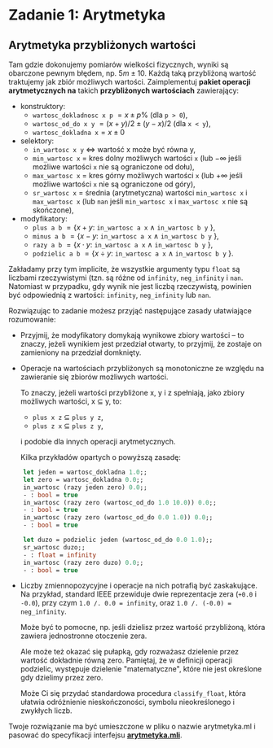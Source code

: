 # Zadanie 1: Arytmetyka

## Arytmetyka przybliżonych wartości

Tam gdzie dokonujemy pomiarów wielkości fizycznych, wyniki są obarczone pewnym błędem, np. $5m \pm 10%$. Każdą taką przybliżoną wartość traktujemy jak zbiór możliwych wartości. Zaimplementuj **pakiet operacji arytmetycznych na** takich **przybliżonych wartościach** zawierający:

- konstruktory:
    - `wartosc_dokladnosc x p` $= x \pm p\%$ (dla `p > 0`),
    - `wartosc_od_do x y` $= (x+y)/2 \pm (y-x)/2$ (dla `x < y`),
    - `wartosc_dokladna x`$= x \pm 0$
- selektory:
    - `in_wartosc x y` $\Leftrightarrow$ wartość x może być równa y,
    - `min_wartosc x` = kres dolny możliwych wartości `x` (lub $-\infty$ jeśli możliwe wartości `x` nie są ograniczone od dołu),
    - `max_wartosc x` = kres górny możliwych wartości `x` (lub $+\infty$ jeśli możliwe wartości `x` nie są ograniczone od góry),
    - `sr_wartosc x` = średnia (arytmetyczna) wartości `min_wartosc x` i `max_wartosc x` (lub `nan` jeśli `min_wartosc x` i `max_wartosc x` nie są skończone),
- modyfikatory:
    - `plus a b` $= \{ x + y :$ `in_wartosc a x` $\wedge$ `in_wartosc b y` $\}$,
    - `minus a b` $= \{ x - y :$ `in_wartosc a x` $\wedge$ `in_wartosc b y` $\}$,
    - `razy a b` $= \{ x \cdot y :$ `in_wartosc a x` $\wedge$ `in_wartosc b y` $\}$,
    - `podzielic a b` $= \{x \div y$:  `in_wartosc a x` $\wedge$ `in_wartosc b y` $\}$.

Zakładamy przy tym implicite, że wszystkie argumenty typu `float` są liczbami rzeczywistymi (tzn. są różne od `infinity`, `neg_infinity` i `nan`.
Natomiast w przypadku, gdy wynik nie jest liczbą rzeczywistą, powinien być odpowiednią z wartości: `infinity`, `neg_infinity` lub `nan`.

Rozwiązując to zadanie możesz przyjąć następujące zasady ułatwiające rozumowanie:

- Przyjmij, że modyfikatory domykają wynikowe zbiory wartości – to znaczy, jeżeli wynikiem jest przedział otwarty, to przyjmij, że zostaje on zamieniony na przedział domknięty. 
- Operacje na wartościach przybliżonych są monotoniczne ze względu na zawieranie się zbiorów możliwych wartości.

    To znaczy, jeżeli wartości przybliżone x, y i z spełniają, jako zbiory możliwych wartości, x ⊆ y, to:
    - `plus x z` $\subseteq$ `plus y z`,
    - `plus z x` $\subseteq$ `plus z y`,

    i podobie dla innych operacji arytmetycznych.

    Kilka przykładów opartych o powyższą zasadę:
```ocaml
    let jeden = wartosc_dokladna 1.0;;
    let zero = wartosc_dokladna 0.0;;
    in_wartosc (razy jeden zero) 0.0;;
    - : bool = true
    in_wartosc (razy zero (wartosc_od_do 1.0 10.0)) 0.0;;
    - : bool = true
    in_wartosc (razy zero (wartosc_od_do 0.0 1.0)) 0.0;;
    - : bool = true
```
```ocaml
    let duzo = podzielic jeden (wartosc_od_do 0.0 1.0);;
    sr_wartosc duzo;;
    - : float = infinity
    in_wartosc (razy zero duzo) 0.0;;
    - : bool = true
```
- Liczby zmiennopozycyjne i operacje na nich potrafią być zaskakujące. Na przykład, standard IEEE przewiduje dwie reprezentacje zera (`+0.0` i `-0.0`), przy czym `1.0 /. 0.0 = infinity`, oraz `1.0 /. (-0.0) = neg_infinity`. 

    Może być to pomocne, np. jeśli dzielisz przez wartość przybliżoną, która zawiera jednostronne otoczenie zera.

    Ale może też okazać się pułapką, gdy rozważasz dzielenie przez wartość dokładnie równą zero.
    Pamiętaj, że w definicji operacji podzielic, występuje dzielenie "matematyczne", które nie jest określone gdy dzielimy przez zero. 

    Może Ci się przydać standardowa procedura `classify_float`, która ułatwia odróżnienie nieskończoności, symbolu nieokreślonego i zwykłych liczb.

Twoje rozwiązanie ma być umieszczone w pliku o nazwie arytmetyka.ml i pasować do specyfikacji interfejsu [**arytmetyka.mli**](https://github.com/kfernandez31/WPF-1-AV-Arithmetic/blob/main/src/arytmetyka.mli).